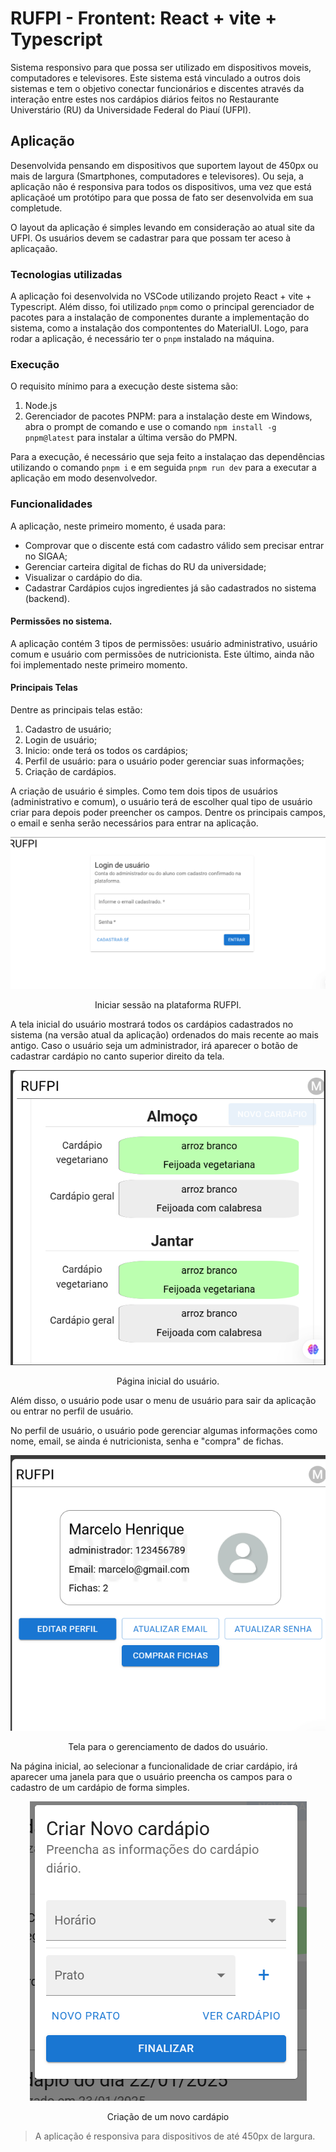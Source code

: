 # RUFPI - Frontent: React + vite + Typescript

Sistema responsivo para que possa ser utilizado em dispositivos moveis, computadores e televisores. Este sistema está vinculado a outros dois sistemas e tem o objetivo conectar funcionários e discentes através da interação entre estes nos cardápios diários feitos no Restaurante Universtário (RU) da Universidade Federal do Piauí (UFPI).

## Aplicação

Desenvolvida pensando em dispositivos que suportem layout de 450px ou mais de largura (Smartphones, computadores e televisores). Ou seja, a aplicação não é responsiva para todos os dispositivos, uma vez que está aplicaçãoé um protótipo para que possa de fato ser desenvolvida em sua completude.

O layout da aplicação é simples levando em consideração ao atual site da UFPI. Os usuários devem se cadastrar para que possam ter aceso à aplicaçaão.

### Tecnologias utilizadas

A aplicação foi desenvolvida no VSCode utilizando projeto React + vite + Typescript. Além disso, foi utilizado `pnpm` como o principal gerenciador de pacotes para a instalação de componentes durante a implementação do sistema, como a instalação dos compontentes do MaterialUI. Logo, para rodar a aplicação, é necessário ter o `pnpm` instalado na máquina.

### Execução

O requisito mínimo para a execução deste sistema são:

1. Node.js
2. Gerenciador de pacotes PNPM: para a instalação deste em Windows, abra o prompt de comando e use o comando `npm install -g pnpm@latest` para instalar a última versão do PMPN.

Para a execução, é necessário que seja feito a instalaçao das dependências utilizando o comando `pnpm i` e em seguida `pnpm run dev` para a executar a aplicação em modo desenvolvedor.

### Funcionalidades

A aplicação, neste primeiro momento, é usada para:
- Comprovar que o discente está com cadastro válido sem precisar entrar no SIGAA;
- Gerenciar carteira digital de fichas do RU da universidade;
- Visualizar o cardápio do dia.
- Cadastrar Cardápios cujos ingredientes já são cadastrados no sistema (backend).

#### Permissões no sistema.

A aplicação contém 3 tipos de permissões: usuário administrativo, usuário comum e usuário com permissões de nutricionista. Este último, ainda não foi implementado neste primeiro momento.

#### Principais Telas

Dentre as principais telas estão:

1. Cadastro de usuário;
2. Login de usuário;
3. Inicio: onde terá os todos os cardápios;
4. Perfil de usuário: para o usuário poder gerenciar suas informações;
5. Criação de cardápios.

A criação de usuário é simples. Como tem dois tipos de usuários (administrativo e comum), o usuário terá de escolher qual tipo de usuário criar para depois poder preencher os campos. Dentre os principais campos, o email e senha serão necessários para entrar na aplicação.


<div align="center">
<img src="../src/imagens/loginFrontend.png"> </img>
<p>Iniciar sessão na plataforma RUFPI.</p>
</div>

A tela inicial do usuário mostrará todos os cardápios cadastrados no sistema (na versão atual da aplicação) ordenados do mais recente ao mais antigo. Caso o usuário seja um administrador, irá aparecer o botão de cadastrar cardápio no canto superior direito da tela.

<div align="center">
<img src="../src/imagens/homeFrontend.png"> </img>
<p>Página inicial do usuário.</p>
</div>

Além disso, o usuário pode usar o menu de usuário para sair da aplicação ou entrar no perfil de usuário.

No perfil de usuário, o usuário pode gerenciar algumas informações como nome, email, se ainda é nutricionista, senha e "compra" de fichas.

<div align="center">
<img src="../src/imagens/perfilFrontend.png"> </img>
<p>Tela para o gerenciamento de dados do usuário.</p>
</div>

Na página inicial, ao selecionar a funcionalidade de criar cardápio, irá aparecer uma janela para que o usuário preencha os campos para o cadastro de um cardápio de forma simples.

<div align="center">
<img src="../src/imagens/criarCardapio.png"> </img>
<p>Criação de um novo cardápio</p>
</div>

> A aplicação é responsiva para dispositivos de até 450px de largura.
